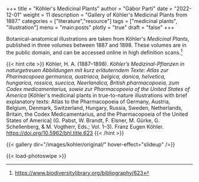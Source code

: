+++
title = "Köhler's Medicinal Plants"
author = "Gábor Parti"
date = "2022-12-01"
weight = 11
description = "Gallery of Köhler's Medicinal Plants from 1887."
categories = ["literature","resource"]
tags = ["medicinal plants", "illustration"]
menu = "main:posts"
plotly = "true"
draft = "false"
+++

Botanical-anatomical illustrations are taken from Köhler's *Medicinal Plants*, published in three volumes between 1887 and 1898. These volumes are in the public domain, and can be accessed online in high definition scans.[^1]

<!--more-->

{{< hint cite >}}
Köhler, H. A. (1887–1898). *Köhler’s Medizinal-Pflanzen in naturgetreuen Abbildungen mit kurz erläuterndem Texte: Atlas zur Pharmacopoea germanica, austriaca, belgica, danica, helvetica, hungarica, rossica, suecica, Neerlandica, British pharmacopoeia, zum Codex medicamentarius, sowie zur Pharmacopoeia of the United States of America* [Köhler's medicinal plants in true-to-nature illustrations with brief explanatory texts: Atlas to the Pharmacopoeia of Germany, Austria, Belgium, Denmark, Switzerland, Hungary, Russia, Sweden, Netherlands, Britain, the Codex Medicamentarius, and the Pharmacopoeia of the United States of America] (G. Pabst, W. Brandt, F. Elsner, M. Gürke, G. Schellenberg, & M. Vogtherr, Eds.; Vol. 1–3). Franz Eugen Köhler. https://doi.org/10.5962/bhl.title.623
{{< /hint >}}

{{< gallery dir="/images/kohler/original/" hover-effect="slideup" />}}

{{< load-photoswipe >}}

[^1]: https://www.biodiversitylibrary.org/bibliography/623
